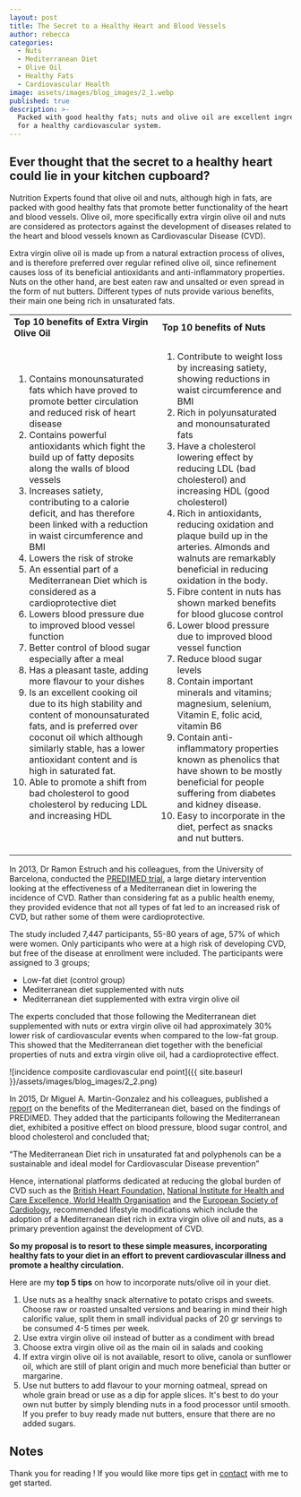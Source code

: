 ```yaml
---
layout: post
title: The Secret to a Healthy Heart and Blood Vessels
author: rebecca
categories:
  - Nuts
  - Mediterranean Diet
  - Olive Oil
  - Healthy Fats
  - Cardiovascular Health
image: assets/images/blog_images/2_1.webp
published: true
description: >-
  Packed with good healthy fats; nuts and olive oil are excellent ingredients
  for a healthy cardiovascular system.
---
```

## Ever thought that the secret to a healthy heart could lie in your kitchen cupboard?

Nutrition Experts found that olive oil and nuts, although high in fats, are packed with good healthy fats that promote better functionality of the heart and blood vessels. Olive oil, more specifically extra virgin olive oil and nuts are considered as protectors against the development of diseases related to the heart and blood vessels known as Cardiovascular Disease (CVD).

Extra virgin olive oil is made up from a natural extraction process of olives, and is therefore preferred over regular refined olive oil, since refinement causes loss of its beneficial antioxidants and anti-inflammatory properties. Nuts on the other hand, are best eaten raw and unsalted or even spread in the form of nut butters. Different types of nuts provide various benefits, their main one being rich in unsaturated fats. 



<table>
  <tr>
   <td><strong>Top 10 benefits of Extra Virgin Olive Oil</strong></td>
   <td><strong>Top 10 benefits of Nuts </strong></td>
  </tr>
  <tr>
   <td>
        <ol>
            <li>Contains monounsaturated fats which have proved to promote better circulation and reduced risk of heart disease</li>
            <li>Contains powerful antioxidants which fight the build up of fatty deposits along the walls of blood vessels</li>
            <li>Increases satiety, contributing to a calorie deficit, and has therefore been linked with a reduction in waist circumference and BMI</li>
            <li>Lowers the risk of stroke</li>
            <li>An essential part of a Mediterranean Diet which is considered as a cardioprotective diet</li>
            <li>Lowers blood pressure due to improved blood vessel function</li>
            <li>Better control of blood sugar especially after a meal</li>
            <li>Has a pleasant taste, adding more flavour to your dishes</li>
            <li>Is an excellent cooking oil due to its high stability and content of monounsaturated fats, and is preferred over coconut oil which although similarly stable, has a lower antioxidant content and is high in saturated fat.</li>
            <li>Able to promote a shift from bad cholesterol to good cholesterol by reducing LDL and increasing HDL</li>
        </ol>
   </td>
   <td>
        <ol>
            <li>Contribute to weight loss by increasing satiety, showing reductions in waist circumference and BMI</li>
            <li>Rich in polyunsaturated and monounsaturated fats</li>
            <li>Have a cholesterol lowering effect by reducing LDL (bad cholesterol) and increasing HDL (good cholesterol)</li>
            <li>Rich in antioxidants, reducing oxidation and plaque build up in the arteries. Almonds and walnuts are remarkably beneficial in reducing oxidation in the body.</li>
            <li>Fibre content in nuts has shown marked benefits for blood glucose control</li>
            <li>Lower blood pressure due to improved blood vessel function</li>
            <li>Reduce blood sugar levels</li>
            <li>Contain important minerals and vitamins; magnesium, selenium, Vitamin E, folic acid, vitamin B6</li>
            <li>Contain anti-inflammatory properties known as phenolics that have shown to be mostly beneficial for people suffering from diabetes and kidney disease.</li> 
            <li>Easy to incorporate in the diet, perfect as snacks and nut butters.</li>
        </ol>
   </td>
  </tr>
</table>

In 2013, Dr Ramon Estruch and his colleagues, from the University of Barcelona, conducted the [PREDIMED trial](https://pubmed.ncbi.nlm.nih.gov/23432189/), a large dietary intervention looking at the effectiveness of a Mediterranean diet in lowering the incidence of CVD. Rather than considering fat as a public health enemy, they provided evidence that not all types of fat led to an increased risk of CVD, but rather some of them were cardioprotective. 

The study included 7,447 participants, 55-80 years of age, 57% of which were women. Only participants who were at a high risk of developing CVD, but free of the disease at enrollment were included. The participants were assigned to 3 groups;
* Low-fat diet (control group)
* Mediterranean diet supplemented with nuts
* Mediterranean diet supplemented with extra virgin olive oil

The experts concluded that those following the Mediterranean diet supplemented with nuts or extra virgin olive oil had approximately 30% lower risk of cardiovascular events when compared to the low-fat group. This showed that the Mediterranean diet together with the beneficial properties of nuts and extra virgin olive oil, had a cardioprotective effect.

![incidence composite cardiovascular end point]({{ site.baseurl }}/assets/images/blog_images/2_2.png)

In 2015, Dr Miguel A. Martin-Gonzalez and his colleagues, published a [report](https://www.researchgate.net/publication/275896091_Benefits_of_the_Mediterranean_diet_insights_rrom_the_PREDIMED_study) on the benefits of the Mediterranean diet, based on the findings of PREDIMED. They added that the participants following the Mediterranean diet, exhibited a positive effect on blood pressure, blood sugar control, and blood cholesterol and concluded that; 

“The Mediterranean Diet rich in unsaturated fat and polyphenols can be a sustainable and ideal model for Cardiovascular Disease prevention” 

Hence, international platforms dedicated at reducing the global burden of CVD such as the [British Heart Foundation,](https://www.bhf.org.uk/informationsupport/heart-matters-magazine/nutrition/mediterranean-diet) [National Institute for Health and Care Excellence, World Health Organisation](https://www.nice.org.uk/guidance/ph25/documents/ph25-prevention-of-cardiovascular-disease-evidence-update2) and the [European Society of Cardiology](https://www.escardio.org/Education/ESC-Prevention-of-CVD-Programme/Treatment-goals/Risk-factor-control/nutrition), recommended lifestyle modifications which include the adoption of a Mediterranean diet rich in extra virgin olive oil and nuts, as a primary prevention against the development of CVD. 

**So my proposal is to resort to these simple measures, incorporating healthy fats to your diet in an effort to prevent cardiovascular illness and promote a healthy circulation.**

Here are my **top 5 tips** on how to incorporate nuts/olive oil in your diet. 

1. Use nuts as a healthy snack alternative to potato crisps and sweets. Choose raw or roasted unsalted versions and bearing in mind their high calorific value, split them in small individual packs of 20 gr servings to be consumed 4-5 times per week. 
2. Use extra virgin olive oil instead of butter as a condiment with bread
3. Choose extra virgin olive oil as the main oil in salads and cooking 
4. If extra virgin olive oil is not available, resort to olive, canola or sunflower oil, which  are still of plant origin and much more beneficial than butter or margarine. 
5. Use nut butters to add flavour to your morning oatmeal, spread on whole grain bread or use as a dip for apple slices. It's best to do your own nut butter by simply blending nuts in a food processor until smooth. If you prefer to buy ready made nut butters, ensure that there are no added sugars. 

## Notes

[^1]: This article is based on the research findings of Estruch, R., Ros, E., Salas-Salvadó, J., Covas, M., Corella, D., & Arós, F. et al. (2013), in their study on the  Primary Prevention of Cardiovascular Disease with a Mediterranean Diet  and Martínez-González, M., Salas-Salvadó, J., Estruch, R., Corella, D., Fitó, M., & Ros, E. (2015), that looked at the Benefits of the Mediterranean Diet. The 2016 Maltese Dietary Guidelines published by the Health Promotion & Disease Prevention Directorate within the Ministry for Health, were used as a guidance for the nutritional advice provided.

Thank you for reading ! If you would like more tips get in [contact](/contact) with me to get started.
